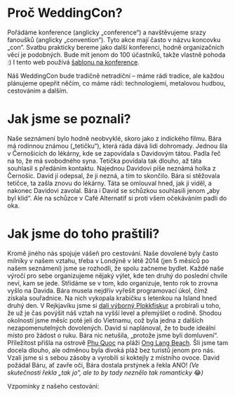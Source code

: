 # Proč WeddingCon?

Pořádáme konference (anglicky „conference“) a navštěvujeme srazy fanoušků (anglicky „convention“). Tyto akce mají často v názvu koncovku „con“. Svatbu prakticky bereme jako další konferenci, hodně organizačních věcí je podobných. Bude mít jenom do 100 účastníků, takže vlastně pohoda :) I tento web používá [šablonu na konference](https://github.com/gdg-x/hoverboard).

Náš WeddingCon bude tradičně netradiční – máme rádi tradice, ale každou plánujeme opepřit něčím, co máme rádi: technologiemi, metalovou hudbou, cestováním a dalším.

# Jak jsme se poznali?

Naše seznámení bylo hodně neobvyklé, skoro jako z indického filmu. Bára má rodinnou známou („tetičku“), která ráda dává lidi dohromady. Jednou šla v Černošicích do lékárny, kde se zapovídala s Davidovým tátou. Padla řeč na to, že má svobodného syna. Tetička povídala tak dlouho, až táta souhlasil s předáním kontaktu. Najednou Davidovi píše neznámá holka z Černošic. David jí odepsal, že ji nezná, a tím to skončilo. Bára si stěžovala tetičce, ta zašla znovu do lékárny. Táta se omlouval hned, jak ji viděl, a nakonec Davidovi zavolal. Bára i David se schůzkou souhlasili jenom „aby byl klid“. Ale na schůzce v Café Alternatif si proti všem očekáváním padli do oka.

# Jak jsme do toho praštili?

Kromě jiného nás spojuje vášeň pro cestování. Naše dovolené byly často milníky v našem vztahu, třeba v Londýně v létě 2014 (jen 5 měsíců po našem seznámení) jsme se rozhodli, že spolu začneme bydlet. Každé naše výročí pro sebe organizujeme nějaký výlet, kde ten druhý do poslední chvíle neví, kam se jede. Střídáme se v tom, kdo organizuje, tento rok to zrovna vyšlo na Davida. Bára musela nejdřív vyřešit programovací úkol, čímž získala souřadnice. Na nich vykopala krabičku s letenkou na Island hned druhý den. V Rejkjavíku jsme si [dali výborný Plokkfiskur](https://goo.gl/maps/Z9RjGYCzuos) a probírali u toho, že už je čas povýšit náš vztah na vyšší level a přemýšlet o rodině. Shodou okolností jsme měsíc poté jeli do Vietnamu, což byla jedna z dalších nezapomenutelných dovolených. David si naplánoval, že to bude ideální místo pro žádost o ruku. Bára nic netušila, „protože jsme byli domluvení“. Příležitost přišla na ostrově [Phu Quoc](https://goo.gl/maps/mEtzXG7iUPs) na pláži [Ong Lang Beach](https://goo.gl/maps/918cM1WPFG72). Šli jsme tam docela dlouho, ale odměnou byla divoká pláž bez turistů jenom pro nás. Vzali jsme si s sebou zásoby a vyrobili si koktejly z místního ovoce. David požádal Báru, ať zavře oči, Bára dostala prstýnek a řekla ANO! _(Ve skutečnosti řekla „tak jo“, ale to by tady neznělo tak romanticky_ 😂_)_

Vzpomínky z našeho cestování:
